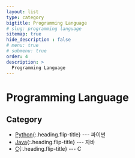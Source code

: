 ```yaml
---
layout: list
type: category
bigtitle: Programming Language
# slug: programming language
sitemap: true
hide_description : false
# menu: true
# submenu: true
order: 4
description: >
  Programming Language
---
```


# Programming Language

## Category

* [Python]{:.heading.flip-title} --- 파이썬
* [Java]{:.heading.flip-title} --- 자바
* [C]{:.heading.flip-title} --- C

[Python]: /python/
[Java]: /java/
[C]: /c/
